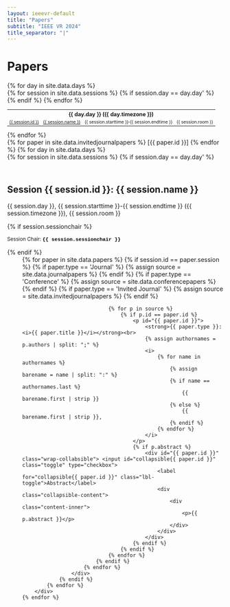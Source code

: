 ```yaml
---
layout: ieeevr-default
title: "Papers"
subtitle: "IEEE VR 2024"
title_separator: "|"
---
```

<h1>Papers</h1>
<div>
    {% for day in site.data.days %}
        <div>
            <div>
            <table class="styled-table" style="font-size: 0.9em; ">
                    <tr>
                        <th colspan="4">{{ day.day }} ({{ day.timezone }})</th>
                    </tr>
                    {% for session in site.data.sessions %}
                        {% if session.day == day.day' %}
                            <tr>
                                <td style="font-size: 0.8em;"><a href="#{{ session.id }}">{{ session.id }}</a></td>
                                <td style="font-size: 0.8em;"><a href="#{{ session.id }}">{{ session.name }}</a></td>
                                <td style="font-size: 0.8em;">{{ session.starttime }}&#8209;{{ session.endtime }}</td>
                                <td style="font-size: 0.8em;" class="nowrap">{{ session.room }}</td>
                            </tr>
                        {% endif %}
                    {% endfor %}
                </table>
            </div>
        <div>
    {% endfor %} 
</div>

<div>
 {% for paper in site.data.invitedjournalpapers %} 
 [{{ paper.id }}]
 {% endfor %} 
     {% for day in site.data.days %}
        <div>
            {% for session in site.data.sessions %}
                {% if session.day == day.day' %}
                    <h2 id="{{ session.id }}" class="pink" style="padding-top:25px;">Session {{ session.id }}: {{ session.name }}</h2>
                    <p>{{ session.day }}, {{ session.starttime }}-{{ session.endtime }} ({{ session.timezone }}), {{ session.room }}</p>
                    {% if session.sessionchair %}
                        <p><small>Session Chair: <b style="font-family: 'Courier New', monospace; color: black;">{{ session.sessionchair }}</b></small></p>
                    {% endif %}    
                    <div style="margin-left: 35px;">
                        {% for paper in site.data.papers %}                
                            {% if session.id == paper.session %}
                                {% if paper.type == 'Journal' %}
                                    {% assign source = site.data.journalpapers %}
                                {% endif %}
                                {% if paper.type == 'Conference' %}
                                    {% assign source = site.data.conferencepapers %}
                                {% endif %}
                                {% if paper.type == 'Invited Journal' %}
                                    {% assign source = site.data.invitedjournalpapers %}
                                {% endif %}                                
                                
                                {% for p in source %}
                                    {% if p.id == paper.id %}
                                        <p id="{{ paper.id }}">
                                            <strong>{{ paper.type }}: <i>{{ paper.title }}</i></strong><br>
                                            {% assign authornames = p.authors | split: ";" %}
                                            <i>
                                                {% for name in authornames %}
                                                    {% assign barename = name | split: ":" %}
                                                    {% if name == authornames.last %}
                                                        {{ barename.first | strip }}
                                                    {% else %}
                                                        {{ barename.first | strip }}, 
                                                    {% endif %}
                                                {% endfor %}
                                            </i>
                                        </p>
                                        {% if p.abstract %}
                                            <div id="{{ paper.id }}" class="wrap-collabsible"> <input id="collapsible{{ paper.id }}" class="toggle" type="checkbox"> 
                                                <label for="collapsible{{ paper.id }}" class="lbl-toggle">Abstract</label>
                                                <div class="collapsible-content">
                                                    <div class="content-inner">
                                                        <p>{{ p.abstract }}</p>
                                                    </div>
                                                </div>
                                            </div>
                                        {% endif %}
                                    {% endif %}
                                {% endfor %}
                            {% endif %}
                        {% endfor %}
                    </div>
                {% endif %}
            {% endfor %}
        </div>
    {% endfor %}
</div>
